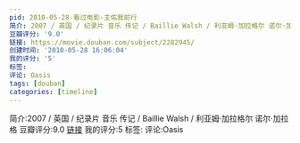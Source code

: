 ```yaml
---
pid: 2010-05-28-看过电影-主佑我前行
简介: 2007 / 英国 / 纪录片 音乐 传记 / Baillie Walsh / 利亚姆·加拉格尔 诺尔·加拉格
豆瓣评分: '9.0'
链接: https://movie.douban.com/subject/2282945/
创建时间: '2010-05-28 16:06:04'
我的评分: '5'
标签:
评论: Oasis
tags: [douban]
categories: [timeline]
---
```

简介:2007 / 英国 / 纪录片 音乐 传记 / Baillie Walsh / 利亚姆·加拉格尔 诺尔·加拉格
豆瓣评分:9.0
[链接](https://movie.douban.com/subject/2282945/)
我的评分:5
标签:
评论:Oasis
